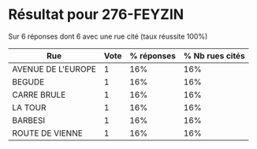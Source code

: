 # Résultat pour 276-FEYZIN

Sur 6 réponses dont 6 avec une rue cité (taux réussite 100%)

| Rue | Vote | % réponses | % Nb rues cités|
|-----|------|------------|----------------|
| AVENUE DE L'EUROPE | 1 | 16% | 16%|
| BEGUDE | 1 | 16% | 16%|
| CARRE BRULE | 1 | 16% | 16%|
| LA TOUR | 1 | 16% | 16%|
| BARBESI | 1 | 16% | 16%|
| ROUTE DE VIENNE | 1 | 16% | 16%|
